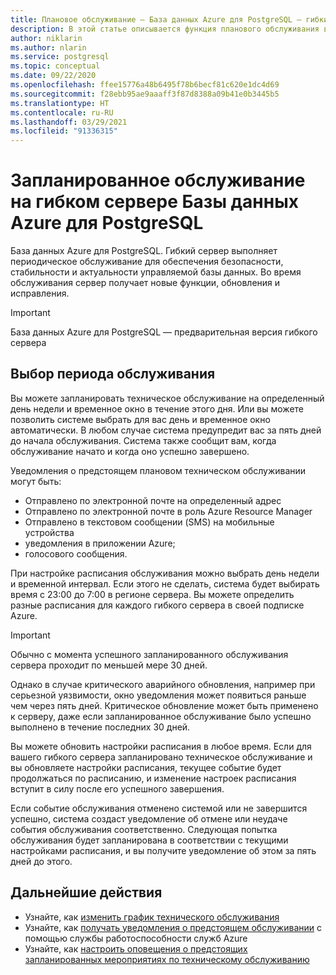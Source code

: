 ```yaml
---
title: Плановое обслуживание — База данных Azure для PostgreSQL — гибкий сервер
description: В этой статье описывается функция планового обслуживания в базе данных Azure для PostgreSQL — гибкий сервер.
author: niklarin
ms.author: nlarin
ms.service: postgresql
ms.topic: conceptual
ms.date: 09/22/2020
ms.openlocfilehash: ffee15776a48b6495f78b6becf81c620e1dc4d69
ms.sourcegitcommit: f28ebb95ae9aaaff3f87d8388a09b41e0b3445b5
ms.translationtype: HT
ms.contentlocale: ru-RU
ms.lasthandoff: 03/29/2021
ms.locfileid: "91336315"
---
```

# <a name="scheduled-maintenance-in-azure-database-for-postgresql--flexible-server"></a>Запланированное обслуживание на гибком сервере Базы данных Azure для PostgreSQL
 
База данных Azure для PostgreSQL. Гибкий сервер выполняет периодическое обслуживание для обеспечения безопасности, стабильности и актуальности управляемой базы данных. Во время обслуживания сервер получает новые функции, обновления и исправления.
 
> [!IMPORTANT]
> База данных Azure для PostgreSQL — предварительная версия гибкого сервера
 
## <a name="selecting-a-maintenance-window"></a>Выбор периода обслуживания
 
Вы можете запланировать техническое обслуживание на определенный день недели и временное окно в течение этого дня. Или вы можете позволить системе выбрать для вас день и временное окно автоматически. В любом случае система предупредит вас за пять дней до начала обслуживания. Система также сообщит вам, когда обслуживание начато и когда оно успешно завершено.
 
Уведомления о предстоящем плановом техническом обслуживании могут быть:
 
* Отправлено по электронной почте на определенный адрес
* Отправлено по электронной почте в роль Azure Resource Manager
* Отправлено в текстовом сообщении (SMS) на мобильные устройства
* уведомления в приложении Azure;
* голосового сообщения.
 
При настройке расписания обслуживания можно выбрать день недели и временной интервал. Если этого не сделать, система будет выбирать время с 23:00 до 7:00 в регионе сервера. Вы можете определить разные расписания для каждого гибкого сервера в своей подписке Azure. 
 
> [!IMPORTANT]
> Обычно с момента успешного запланированного обслуживания сервера проходит по меньшей мере 30 дней.
>
> Однако в случае критического аварийного обновления, например при серьезной уязвимости, окно уведомления может появиться раньше чем через пять дней. Критическое обновление может быть применено к серверу, даже если запланированное обслуживание было успешно выполнено в течение последних 30 дней.

Вы можете обновить настройки расписания в любое время. Если для вашего гибкого сервера запланировано техническое обслуживание и вы обновляете настройки расписания, текущее событие будет продолжаться по расписанию, и изменение настроек расписания вступит в силу после его успешного завершения. 

Если событие обслуживания отменено системой или не завершится успешно, система создаст уведомление об отмене или неудаче события обслуживания соответственно. Следующая попытка обслуживания будет запланирована в соответствии с текущими настройками расписания, и вы получите уведомление об этом за пять дней до этого.
 
## <a name="next-steps"></a>Дальнейшие действия
 
* Узнайте, как [изменить график технического обслуживания](how-to-maintenance-portal.md)
* Узнайте, как [получать уведомления о предстоящем обслуживании](../../service-health/service-notifications.md) с помощью службы работоспособности служб Azure
* Узнайте, как [настроить оповещения о предстоящих запланированных мероприятиях по техническому обслуживанию](../../service-health/resource-health-alert-monitor-guide.md)
